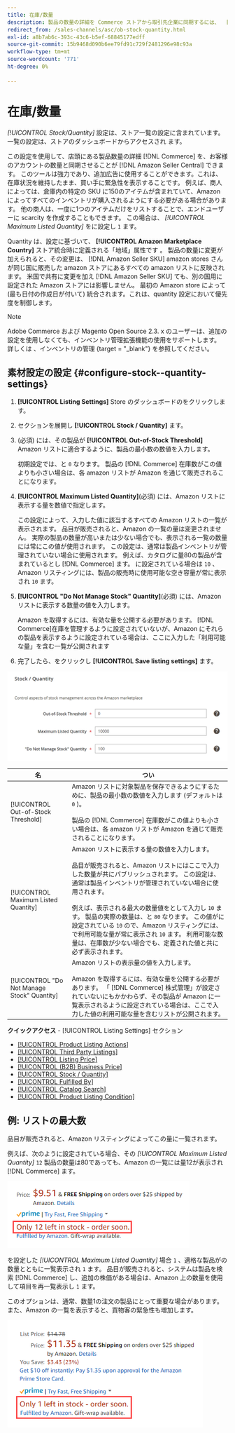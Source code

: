 ```yaml
---
title: 在庫/数量
description: 製品の数量の詳細を Commerce ストアから取引先企業に同期するには、  [!DNL Amazon Seller Central]  素材の設定を変更します。
redirect_from: /sales-channels/asc/ob-stock-quantity.html
exl-id: a8b7ab6c-393c-43c6-b5ef-68845177edff
source-git-commit: 15b9468d090b6ee79fd91c729f2481296e98c93a
workflow-type: tm+mt
source-wordcount: '771'
ht-degree: 0%

---
```


# 在庫/数量

*[!UICONTROL Stock/Quantity]* 設定は、ストア一覧の設定に含まれています。 一覧の設定は、ストアのダッシュボードからアクセスされ [ ](./amazon-store-dashboard.md) ます。

この設定を使用して、店頭にある製品数量の詳細 [!DNL Commerce] を、お客様のアカウントの数量と同期させることが [!DNL Amazon Seller Central] できます。 このツールは強力であり、追加広告に使用することができます。これは、在庫状況を維持したまま、買い手に緊急性を表示することです。 例えば、商人によっては、倉庫内の特定の SKU に150のアイテムが含まれていて、Amazon によってすべてのインベントリが購入されるようにする必要がある場合があります。 他の商人は、一度に1つのアイテムだけをリストすることで、エンドユーザーに scarcity を作成することもできます。 この場合は、 *[!UICONTROL Maximum Listed Quantity]* をに設定し `1` ます。

Quantity は、設定に基づいて、 **[!UICONTROL Amazon Marketplace Country]** ストア統合時に定義される「地域」属性です [ ](./store-integration.md) 。 製品の数量に変更が加えられると、その変更は、 [!DNL Amazon Seller SKU] amazon stores さんが同じ国に販売した amazon ストアにあるすべての amazon リストに反映されます。 米国で共有に変更を加え [!DNL Amazon Seller SKU] ても、別の国用に設定された Amazon ストアには影響しません。 最初の Amazon store によって (最も日付の作成日が付いて) 統合されます。これは、quantity 設定において優先度を制御します。

>[!NOTE]
>
>Adobe Commerce および Magento Open Source 2.3. x のユーザーは、追加の設定を使用しなくても、インベントリ管理拡張機能の使用をサポートします。 詳しくは [ ](https://docs.magento.com/user-guide/v2.3/catalog/inventory-management.html) 、インベントリの管理 {target = &quot;_blank&quot;} を参照してください。

## 素材設定の設定 {#configure-stock--quantity-settings}

1. **[!UICONTROL Listing Settings]** Store のダッシュボードのをクリックします。

1. セクションを展開し **[!UICONTROL Stock / Quantity]** ます。

1. (必須) には、その製品が **[!UICONTROL Out-of-Stock Threshold]** Amazon リストに適合するように、製品の最小数の数値を入力します。

   初期設定では、と `0` なります。 製品の [!DNL Commerce] 在庫数がこの値よりも小さい場合は、各 amazon リストが Amazon を通じて販売されることになります。

1. **[!UICONTROL Maximum Listed Quantity]**(必須) には、Amazon リストに表示する量を数値で指定します。

   この設定によって、入力した値に該当するすべての Amazon リストの一覧が表示されます。 品目が販売されると、Amazon の一覧の量は変更されません。 実際の製品の数量が高いまたは少ない場合でも、表示される一覧の数量には常にこの値が使用されます。 この設定は、通常は製品インベントリが管理されていない場合に使用されます。 例えば、カタログに量80の製品が含まれているとし [!DNL Commerce] ます。 に設定されている場合は `10` 、Amazon リスティングには、製品の販売時に使用可能な空き容量が常に表示され `10` ます。

1. **[!UICONTROL "Do Not Manage Stock" Quantity]**(必須) には、Amazon リストに表示する数量の値を入力します。

   Amazon を取得するには、有効な量を公開する必要があります。 [!DNL Commerce]在庫を管理するように設定されていないが、Amazon にそれらの製品を表示するように設定されている場合は、ここに入力した「利用可能な量」を含む一覧が公開されます

1. 完了したら、をクリックし **[!UICONTROL Save listing settings]** ます。

![素材/数量の設定](assets/amazon-stock-quantity.png)

| 名 | つい |
|---|---|
| [!UICONTROL Out-of-Stock Threshold] | Amazon リストに対象製品を保存できるようにするために、製品の最小数の数値を入力します (デフォルトは `0` )。<br><br>製品の [!DNL Commerce] 在庫数がこの値よりも小さい場合は、各 amazon リストが Amazon を通じて販売されることになります。 |
| [!UICONTROL Maximum Listed Quantity] | Amazon リストに表示する量の数値を入力します。<br><br>品目が販売されると、Amazon リストにはここで入力した数量が共にパブリッシュされます。 この設定は、通常は製品インベントリが管理されていない場合に使用されます。<br><br>例えば、表示される最大の数量値をとして入力し `10` ます。 製品の実際の数量は、と `80` なります。 この値がに設定されている `10` ので、Amazon リスティングには、で利用可能な量が常に表示され `10` ます。 利用可能な数量は、在庫数が少ない場合でも、定義された値と共に必ず表示されます。 |
| [!UICONTROL "Do Not Manage Stock" Quantity] | Amazon リストの表示量の値を入力します。<br><br>Amazon を取得するには、有効な量を公開する必要があります。 「 [!DNL Commerce] 株式管理」が設定されていないにもかかわらず、その製品が Amazon に一覧表示されるように設定されている場合は、ここで入力した値の利用可能な量を含むリストが公開されます。 |

**クイックアクセス** - [!UICONTROL Listing Settings] セクション

- [[!UICONTROL Product Listing Actions]](./product-listing-actions.md)
- [[!UICONTROL Third Party Listings]](./third-party-listing-settings.md)
- [[!UICONTROL Listing Price]](./listing-price.md)
- [[!UICONTROL (B2B) Business Price]](./business-pricing.md)
- [[!UICONTROL Stock / Quantity]](./stock-quantity.md)
- [[!UICONTROL Fulfilled By]](./fulfilled-by.md)
- [[!UICONTROL Catalog Search]](./catalog-search.md)
- [[!UICONTROL Product Listing Condition]](./product-listing-condition.md)

## 例: リストの最大数

品目が販売されると、Amazon リスティングによってこの量に一覧されます。

例えば、次のように設定されている場合、その *[!UICONTROL Maximum Listed Quantity]* `12` 製品の数量は80であっても、Amazon の一覧には量12が表示され [!DNL Commerce] ます。

![リストされている最大数 (例 1)](assets/amazon-max-listed-quantity.png)

を設定した *[!UICONTROL Maximum Listed Quantity]* 場合 `1` 、適格な製品がの数量とともに一覧表示され `1` ます。 品目が販売されると、システムは製品を検索 [!DNL Commerce] し、追加の株価がある場合は、Amazon 上の数量を使用して項目を再一覧表示し `1` ます。

このオプションは、通常、数量1の注文の製品にとって重要な場合があります。 また、Amazon の一覧を表示すると、買物客の緊急性も増加します。

![リストされている最大数 (例 2)](assets/amazon-max-listed-quantity-1.png)
